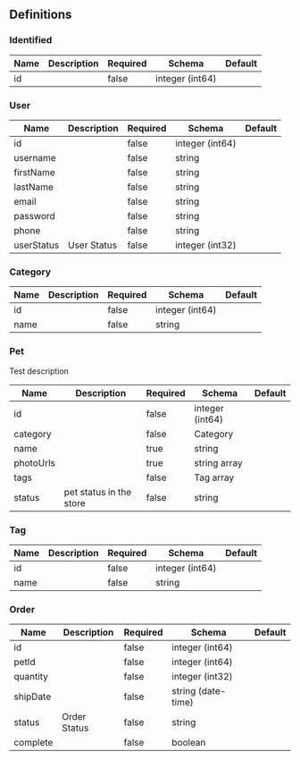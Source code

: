 ## Definitions
### Identified
|Name|Description|Required|Schema|Default|
|----|----|----|----|----|
|id||false|integer (int64)||


### User
|Name|Description|Required|Schema|Default|
|----|----|----|----|----|
|id||false|integer (int64)||
|username||false|string||
|firstName||false|string||
|lastName||false|string||
|email||false|string||
|password||false|string||
|phone||false|string||
|userStatus|User Status|false|integer (int32)||


### Category
|Name|Description|Required|Schema|Default|
|----|----|----|----|----|
|id||false|integer (int64)||
|name||false|string||


### Pet

Test description

|Name|Description|Required|Schema|Default|
|----|----|----|----|----|
|id||false|integer (int64)||
|category||false|Category||
|name||true|string||
|photoUrls||true|string array||
|tags||false|Tag array||
|status|pet status in the store|false|string||


### Tag
|Name|Description|Required|Schema|Default|
|----|----|----|----|----|
|id||false|integer (int64)||
|name||false|string||


### Order
|Name|Description|Required|Schema|Default|
|----|----|----|----|----|
|id||false|integer (int64)||
|petId||false|integer (int64)||
|quantity||false|integer (int32)||
|shipDate||false|string (date-time)||
|status|Order Status|false|string||
|complete||false|boolean||


